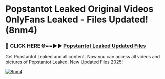 # Popstantot Leaked Original Videos 0nlyFans Leaked - Files Updated! (8nm4)

<h3>🔴 CLICK HERE 🌐==►► <a href="https://tinyurl.com/2m67pmp6" rel="nofollow">Popstantot Leaked Updated Files</a></h3>

Get Popstantot Leaked and all content. Now you can access all videos and pictures of Popstantot Leaked. New Updated Files 2025!

[![8nm4](https://i.imgur.com/H4QAA4z.gif)](https://tinyurl.com/2m67pmp6)